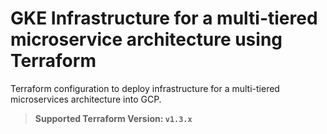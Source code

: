 # GKE Infrastructure for a multi-tiered microservice architecture using Terraform

Terraform configuration to deploy infrastructure for a multi-tiered microservices architecture into GCP.

> **Supported Terraform Version: `v1.3.x`**